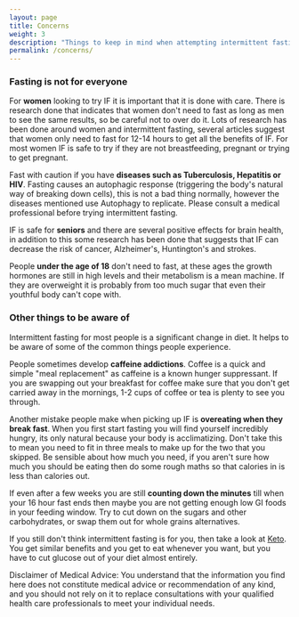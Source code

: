 ```yaml
---
layout: page
title: Concerns
weight: 3
description: "Things to keep in mind when attempting intermittent fasting. What are the concerns?"
permalink: /concerns/
---
```


### Fasting is not for everyone

For **women** looking to try IF it is important that it is done with care. There is research done that indicates that women don't need to fast as long as men to see the same results, so be careful not to over do it. Lots of research has been done around women and intermittent fasting, several articles suggest that women only need to fast for 12-14 hours to get all the benefits of IF. For most women IF is safe to try if they are not breastfeeding, pregnant or trying to get pregnant.

Fast with caution if you have **diseases such as Tuberculosis, Hepatitis or HIV**. Fasting causes an autophagic response (triggering the body's natural way of breaking down cells), this is not a bad thing normally, however the diseases mentioned use Autophagy to replicate. Please consult a medical professional before trying intermittent fasting.

IF is safe for **seniors** and there are several positive effects for brain health, in addition to this some research has been done that suggests that IF can decrease the risk of cancer, Alzheimer's, Huntington's and strokes.

People **under the age of 18** don't need to fast, at these ages the growth hormones are still in high levels and their metabolism is a mean machine. If they are overweight it is probably from too much sugar that even their youthful body can't cope with.

### Other things to be aware of

Intermittent fasting for most people is a significant change in diet. It helps to be aware of some of the common things people experience.

People sometimes develop **caffeine addictions**. Coffee is a quick and simple "meal replacement" as caffeine is a known hunger suppressant. If you are swapping out your breakfast for coffee make sure that you don't get carried away in the mornings, 1-2 cups of coffee or tea is plenty to see you through.

Another mistake people make when picking up IF is **overeating when they break fast**. When you first start fasting you will find yourself incredibly hungry, its only natural because your body is acclimatizing. Don't take this to mean you need to fit in three meals to make up for the two that you skipped. Be sensible about how much you need, if you aren't sure how much you should be eating then do some rough maths so that calories in is less than calories out.

If even after a few weeks you are still **counting down the minutes** till when your 16 hour fast ends then maybe  you are not getting enough low GI foods in your feeding window. Try to cut down on the sugars and other carbohydrates, or swap them out for whole grains alternatives.

If you still don't think intermittent fasting is for you, then take a look at [Keto](http://reddit.com/r/keto). You get similar benefits and you get to eat whenever you want, but you have to cut glucose out of your diet almost entirely.

<p class="message">
Disclaimer of Medical Advice: You understand that the information you find here does not constitute medical advice or recommendation of any kind, and you should not rely on it to replace consultations with your qualified health care professionals to meet your individual needs.
</p>
